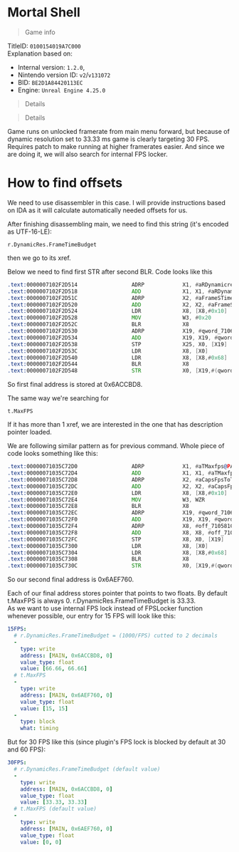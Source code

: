 # Mortal Shell

> Game info

TitleID: `0100154019A7C000`<br>
Explanation based on:
- Internal version: `1.2.0`, 
- Nintendo version ID: `v2`/`v131072`
- BID: `BE2D1A84420113EC`
- Engine: `Unreal Engine 4.25.0`

> Details

> Details

Game runs on unlocked framerate from main menu forward, but because of dynamic resolution set to 33.33 ms game is clearly targeting 30 FPS. Requires patch to make running at higher framerates easier. And since we are doing it, we will also search for internal FPS locker.

# How to find offsets

We need to use disassembler in this case. I will provide instructions based on IDA as it will calculate automatically needed offsets for us.

After finishing disassembling main, we need to find this string (it's encoded as UTF-16-LE):
```
r.DynamicRes.FrameTimeBudget
```

then we go to its xref.

Below we need to find first STR after second BLR. Code looks like this
```asm
.text:0000007102F2D514                 ADRP            X1, #aRDynamicresFra@PAGE ; "r.DynamicRes.FrameTimeBudget"
.text:0000007102F2D518                 ADD             X1, X1, #aRDynamicresFra@PAGEOFF ; "r.DynamicRes.FrameTimeBudget"
.text:0000007102F2D51C                 ADRP            X2, #aFrameSTimeBudg@PAGE ; "Frame's time budget in milliseconds."
.text:0000007102F2D520                 ADD             X2, X2, #aFrameSTimeBudg@PAGEOFF ; "Frame's time budget in milliseconds."
.text:0000007102F2D524                 LDR             X8, [X8,#0x10]
.text:0000007102F2D528                 MOV             W3, #0x20
.text:0000007102F2D52C                 BLR             X8
.text:0000007102F2D530                 ADRP            X19, #qword_7106ACCBC8@PAGE
.text:0000007102F2D534                 ADD             X19, X19, #qword_7106ACCBC8@PAGEOFF
.text:0000007102F2D538                 STP             X25, X0, [X19]
.text:0000007102F2D53C                 LDR             X8, [X0]
.text:0000007102F2D540                 LDR             X8, [X8,#0x68]
.text:0000007102F2D544                 BLR             X8
.text:0000007102F2D548                 STR             X0, [X19,#(qword_7106ACCBD8 - 0x7106ACCBC8)]
```

So first final address is stored at 0x6ACCBD8.

The same way we're searching for 
```
t.MaxFPS
```
If it has more than 1 xref, we are interested in the one that has description pointer loaded.

We are following similar pattern as for previous command. Whole piece of code looks something like this:
```asm
.text:00000071035C72D0                 ADRP            X1, #aTMaxfps@PAGE ; "t.MaxFPS"
.text:00000071035C72D4                 ADD             X1, X1, #aTMaxfps@PAGEOFF ; "t.MaxFPS"
.text:00000071035C72D8                 ADRP            X2, #aCapsFpsToTheGi@PAGE ; "Caps FPS to the given value.  Set to <="...
.text:00000071035C72DC                 ADD             X2, X2, #aCapsFpsToTheGi@PAGEOFF ; "Caps FPS to the given value.  Set to <="...
.text:00000071035C72E0                 LDR             X8, [X8,#0x10]
.text:00000071035C72E4                 MOV             W3, WZR
.text:00000071035C72E8                 BLR             X8
.text:00000071035C72EC                 ADRP            X19, #qword_7106AEF750@PAGE
.text:00000071035C72F0                 ADD             X19, X19, #qword_7106AEF750@PAGEOFF
.text:00000071035C72F4                 ADRP            X8, #off_710581C530@PAGE
.text:00000071035C72F8                 ADD             X8, X8, #off_710581C530@PAGEOFF
.text:00000071035C72FC                 STP             X8, X0, [X19]
.text:00000071035C7300                 LDR             X8, [X0]
.text:00000071035C7304                 LDR             X8, [X8,#0x68]
.text:00000071035C7308                 BLR             X8
.text:00000071035C730C                 STR             X0, [X19,#(qword_7106AEF760 - 0x7106AEF750)]
```
So our second final address is 0x6AEF760.

Each of our final address stores pointer that points to two floats. By default t.MaxFPS is always 0. r.DynamicRes.FrameTimeBudget is 33.33.<br>
As we want to use internal FPS lock instead of FPSLocker function whenever possible, our entry for 15 FPS will look like this:
```yaml
15FPS:
  # r.DynamicRes.FrameTimeBudget = (1000/FPS) cutted to 2 decimals
  -
    type: write
    address: [MAIN, 0x6ACCBD8, 0]
    value_type: float
    value: [66.66, 66.66]
  # t.MaxFPS
  -
    type: write
    address: [MAIN, 0x6AEF760, 0]
    value_type: float
    value: [15, 15]
  -
    type: block
    what: timing

```
But for 30 FPS like this (since plugin's FPS lock is blocked by default at 30 and 60 FPS):
```yaml
30FPS:
  # r.DynamicRes.FrameTimeBudget (default value)
  -
    type: write
    address: [MAIN, 0x6ACCBD8, 0]
    value_type: float
    value: [33.33, 33.33]
  # t.MaxFPS (default value)
  -
    type: write
    address: [MAIN, 0x6AEF760, 0]
    value_type: float
    value: [0, 0]

```
